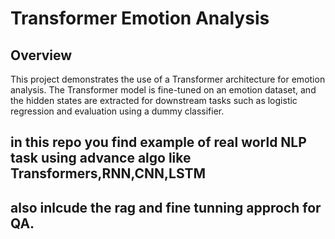 # Transformer Emotion Analysis

## Overview

This project demonstrates the use of a Transformer architecture for emotion analysis. The Transformer model is fine-tuned on an emotion dataset, and the hidden states are extracted for downstream tasks such as logistic regression and evaluation using a dummy classifier.
## in this repo you find example of real world NLP task using advance algo like Transformers,RNN,CNN,LSTM
## also inlcude the rag and fine tunning approch for QA.